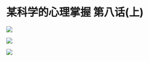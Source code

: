 # 某科学的心理掌握 第八话(上)

![](https://cnindex.github.io/Mental-Out/images/08/1.jpg)

![](https://cnindex.github.io/Mental-Out/images/08/2.jpg)

![](https://cnindex.github.io/Mental-Out/images/08/3.jpg)

